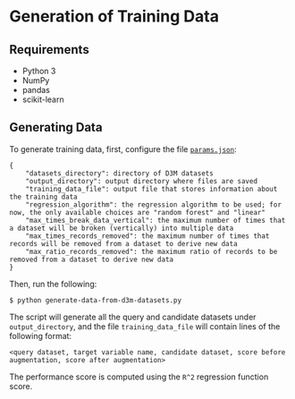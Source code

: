 # Generation of Training Data

## Requirements

* Python 3
* NumPy
* pandas
* scikit-learn

## Generating Data

To generate training data, first, configure the file [`params.json`](params.json):

```
{
    "datasets_directory": directory of D3M datasets
    "output_directory": output directory where files are saved
    "training_data_file": output file that stores information about the training data
    "regression_algorithm": the regression algorithm to be used; for now, the only available choices are "random forest" and "linear"
    "max_times_break_data_vertical": the maximum number of times that a dataset will be broken (vertically) into multiple data
    "max_times_records_removed": the maximum number of times that records will be removed from a dataset to derive new data
    "max_ratio_records_removed": the maximum ratio of records to be removed from a dataset to derive new data
}
```

Then, run the following:

    $ python generate-data-from-d3m-datasets.py

The script will generate all the query and candidate datasets under `output_directory`, and the file `training_data_file` will contain lines of the following format:

    <query dataset, target variable name, candidate dataset, score before augmentation, score after augmentation>

The performance score is computed using the `R^2` regression function score.